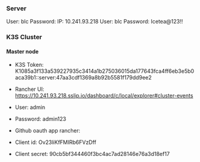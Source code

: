 ### Server
User: blc
Password: 
IP: 10.241.93.218
User: blc
Password: Icetea@123!!

### K3S Cluster
#### Master node
- K3S Token: K1085a3f133a539227935c3414a1b275036015da177643fca4ff6eb3e5b0aca39b1::server:47aa3cdf1369a8b92b5581f179dd9ee2
- Rancher UI: https://10.241.93.218.sslip.io/dashboard/c/local/explorer#cluster-events
- User: admin
- Password: admin123

- Github oauth app rancher:
- Client id: Ov23liKfFMIRb6FVzDff
- Client secret: 90cb5bf344460f3bc4ac7ad28146e76a3d18ef17